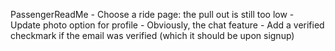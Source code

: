PassengerReadMe
    - Choose a ride page: the pull out is still too low
    - Update photo option for profile
    - Obviously, the chat feature
    - Add a verified checkmark if the email was verified (which it should be upon signup)
